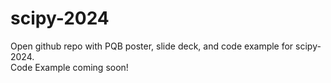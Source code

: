 # scipy-2024
Open github repo with PQB  poster, slide deck, and code example for scipy-2024.   
Code Example coming soon!
